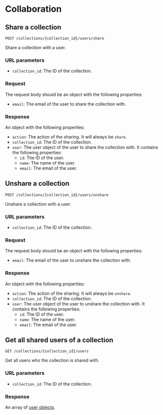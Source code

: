 # Collaboration

## Share a collection

```
POST /collections/{collection_id}/users/share
```

Share a collection with a user.

### URL parameters

- `collection_id`: The ID of the collection.

### Request

The request body should be an object with the following properties:

- `email`: The email of the user to share the collection with.

### Response

An object with the following properties:

- `action`: The action of the sharing. It will always be `share`.
- `collection_id`: The ID of the collection.
- `user`: The user object of the user to share the collection with. It contains the following properties:
  - `id`: The ID of the user.
  - `name`: The name of the user.
  - `email`: The email of the user.

## Unshare a collection

```
POST /collections/{collection_id}/users/unshare
```

Unshare a collection with a user.

### URL parameters

- `collection_id`: The ID of the collection.

### Request

The request body should be an object with the following properties:

- `email`: The email of the user to unshare the collection with.

### Response

An object with the following properties:

- `action`: The action of the sharing. It will always be `unshare`.
- `collection_id`: The ID of the collection.
- `user`: The user object of the user to unshare the collection with. It contains the following properties:
  - `id`: The ID of the user.
  - `name`: The name of the user.
  - `email`: The email of the user.

## Get all shared users of a collection

```
GET /collections/{collection_id}/users
```

Get all users who the collection is shared with.

### URL parameters

- `collection_id`: The ID of the collection.

### Response

An array of [user objects](user-object).
